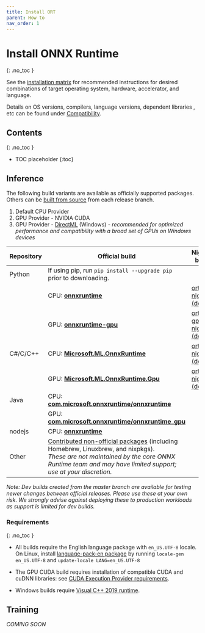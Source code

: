 ```yaml
---
title: Install ORT
parent: How to
nav_order: 1
---
```


# Install ONNX Runtime
{: .no_toc }

See the [installation matrix](https://onnxruntime.ai) for recommended instructions for desired combinations of target operating system, hardware, accelerator, and language. 

Details on OS versions, compilers, language versions, dependent libraries , etc can be found under [Compatibility](../resources/compatibility.md#Environment-compatibility).

## Contents
{: .no_toc }

* TOC placeholder
{:toc}

## Inference

The following build variants are available as officially supported packages. Others can be [built from source](../how-to/build.md) from each release branch.

1. Default CPU Provider
2. GPU Provider - NVIDIA CUDA
3. GPU Provider - [DirectML](../reference/execution-providers/DirectML-ExecutionProvider.md) (Windows) - *recommended for optimized performance and compatibility with a broad set of GPUs on Windows devices*

|Repository|Official build|Nightly build|
|---|---|---|
|Python|If using pip, run `pip install --upgrade pip` prior to downloading.||
||CPU: [**onnxruntime**](https://pypi.org/project/onnxruntime)| [ort-nightly (dev)](https://test.pypi.org/project/ort-nightly)|
||GPU: [**onnxruntime-gpu**](https://pypi.org/project/onnxruntime-gpu) | [ort-gpu-nightly (dev)](https://test.pypi.org/project/ort-gpu-nightly)|
|C#/C/C++|CPU: [**Microsoft.ML.OnnxRuntime**](https://www.nuget.org/packages/Microsoft.ML.OnnxRuntime) | [ort-nightly (dev)](https://aiinfra.visualstudio.com/PublicPackages/_packaging?_a=feed&feed=ORT-Nightly)|
||GPU: [**Microsoft.ML.OnnxRuntime.Gpu**](https://www.nuget.org/packages/Microsoft.ML.OnnxRuntime.gpu)|[ort-nightly (dev)](https://aiinfra.visualstudio.com/PublicPackages/_packaging?_a=feed&feed=ORT-Nightly)|
|Java|CPU: [**com.microsoft.onnxruntime/onnxruntime**](https://search.maven.org/artifact/com.microsoft.onnxruntime/onnxruntime)|
||GPU: [**com.microsoft.onnxruntime/onnxruntime_gpu**](https://search.maven.org/artifact/com.microsoft.onnxruntime/onnxruntime_gpu)|
|nodejs|CPU: [**onnxruntime**](https://www.npmjs.com/package/onnxruntime)|
|Other|[Contributed non-official packages](https://docs.microsoft.com/en-us/windows/ai/windows-ml/get-started-uwp) (including Homebrew, Linuxbrew, and nixpkgs).<br/>*These are not maintained by the core ONNX Runtime team and may have limited support; use at your discretion.*|


*Note: Dev builds created from the master branch are available for testing newer changes between official releases. Please use these at your own risk. We strongly advise against deploying these to production workloads as support is limited for dev builds.*

### Requirements
{: .no_toc }

* All builds require the English language package with `en_US.UTF-8` locale. On Linux, install [language-pack-en package](https://packages.ubuntu.com/search?keywords=language-pack-en)
by running `locale-gen en_US.UTF-8` and `update-locale LANG=en_US.UTF-8`

* The GPU CUDA build requires installation of compatible CUDA and cuDNN libraries: see [CUDA Execution Provider requirements](../reference/execution-providers/CUDA-ExecutionProvider.html#requirements).

* Windows builds require [Visual C++ 2019 runtime](https://support.microsoft.com/en-us/help/2977003/the-latest-supported-visual-c-downloads).


## Training
*COMING SOON*
